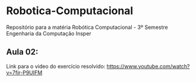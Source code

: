 # Robotica-Computacional
Repositório para a matéria Robótica Computacional - 3º Semestre Engenharia da Computação Insper

## Aula 02:
Link para o video do exercício resolvido:
https://www.youtube.com/watch?v=7fjr-P9UIFM
